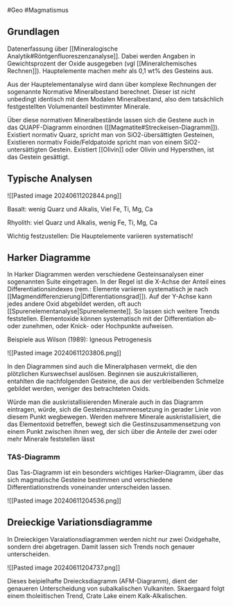 #Geo #Magmatismus 

## Grundlagen

Datenerfassung über [[Mineralogische Analytik#Röntgenfluoreszenzanalyse]].
Dabei werden Angaben in Gewichtsprozent der Oxide ausgegeben (vgl [[Mineralchemisches Rechnen]]). Hauptelemente machen mehr als 0,1 wt% des Gesteins aus.

Aus der Hauptelementanalyse wird dann über komplexe Rechnungen der sogenannte Normative Mineralbestand berechnet. Dieser ist nicht unbedingt identisch mit dem Modalen Mineralbestand, also dem tatsächlich festgestellten Volumenanteil bestimmter Minerale.

Über diese normativen Mineralbestände lassen sich die Gestene auch in das QUAPF-Diagramm einordnen ([[Magmatite#Streckeisen-Diagramm]]). Existiert normativ Quarz, spricht man von SiO2-übersättigten Gesteinen, Existieren normativ Foide/Feldpatoide spricht man von einem SiO2-untersättigten Gestein. Existiert [[Olivin]] oder Olivin und Hypersthen, ist das Gestein gesättigt.

## Typische Analysen

![[Pasted image 20240611202844.png]]

Basalt: wenig Quarz und Alkalis, Viel Fe, Ti, Mg, Ca

Rhyolith: viel Quarz und Alkalis, wenig Fe, Ti, Mg, Ca

Wichtig festzustellen: Die Hauptelemente variieren systematisch!

## Harker Diagramme

In Harker Diagrammen werden verschiedene Gesteinsanalysen einer sogenannten Suite eingetragen. In der Regel ist die X-Achse der Anteil eines Differentiationsindexes (rem.: Elemente variieren systematisch je nach [[Magmendifferenzierung|Differentiationsgrad]]).
Auf der Y-Achse kann jedes andere Oxid abgebildet werden, oft auch [[Spurenelementanalyse|Spurenelemente]]. So lassen sich weitere Trends feststellen. Elementoxide können systematisch mit der Differentiation ab- oder zunehmen, oder Knick- oder Hochpunkte aufweisen.

Beispiele aus Wilson (1989): Igneous Petrogenesis

![[Pasted image 20240611203806.png]]

In den Diagrammen sind auch die Mineralphasen vermekt, die den plötzlichen Kurswechsel auslösen. Beginnen sie auszukristallieren, entahlten die nachfolgenden Gesteine, die aus der verbleibenden Schmelze gebildet werden, weniger des betrachteten Oxids.

Würde man die auskristallisierenden Minerale auch in das Diagramm eintragen, würde, sich die Gesteinszusammensetzung in gerader Linie von diesem Punkt wegbewegen. Werden mehrere Minerale auskristallisiert, die das Elementoxid betreffen, bewegt sich die Gestinszusammensetzung von einem Punkt zwischen ihnen weg, der sich über die Anteile der zwei oder mehr Minerale feststellen lässt

### TAS-Diagramm

Das Tas-Diagramm ist ein besonders wichtiges Harker-Diagramm, über das sich magmatische Gesteine bestimmen und verschiedene Differentiationstrends voneinander unterscheiden lassen.

![[Pasted image 20240611204536.png]]

## Dreieckige Variationsdiagramme

In Dreieckigen Varaiationsdiagrammen werden nicht nur zwei Oxidgehalte, sondern drei abgetragen. Damit lassen sich Trends noch genauer unterscheiden.

![[Pasted image 20240611204737.png]]

Dieses beipielhafte Dreiecksdiagramm (AFM-Diagramm), dient der genaueren Unterscheidung von subalkalischen Vulkaniten. Skaergaard folgt einem tholeiitischen Trend, Crate Lake einem Kalk-Alkalischen.